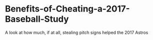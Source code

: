 # Benefits-of-Cheating-a-2017-Baseball-Study
A look at how much, if at all, stealing pitch signs helped the 2017 Astros
